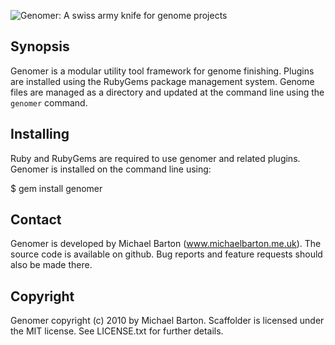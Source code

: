 ![Genomer: A swiss army knife for genome projects](http://genomer.s3.amazonaws.com/icon/genomer.png)

## Synopsis

Genomer is a modular utility tool framework for genome finishing. Plugins are
installed using the RubyGems package management system. Genome files are
managed as a directory and updated at the command line using the `genomer`
command.

## Installing

Ruby and RubyGems are required to use genomer and related plugins. Genomer is
installed on the command line using:

  $ gem install genomer

## Contact

Genomer is developed by Michael Barton (www.michaelbarton.me.uk). The source
code is available on github. Bug reports and feature requests should also be
made there.

## Copyright

Genomer copyright (c) 2010 by Michael Barton. Scaffolder is licensed under the
MIT license. See LICENSE.txt for further details.
